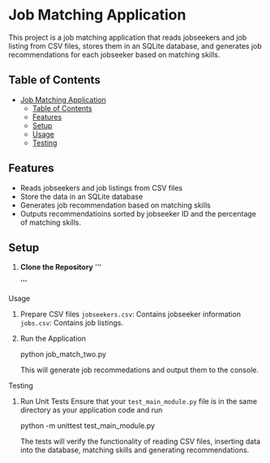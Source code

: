 # Job Matching Application

This project is a job matching application that reads jobseekers and job listing from CSV files, stores them in an SQLite database, and generates job recommendations for each jobseeker based on matching skills.

## Table of Contents

- [Job Matching Application](#job-matching-application)
  - [Table of Contents](#table-of-contents)
  - [Features](#features)
  - [Setup](#setup)
  - [Usage](#usage)
  - [Testing](#testing)

## Features

- Reads jobseekers and job listings from CSV files
- Store the data in an SQLite database
- Generates job recommendation based on matching skills
- Outputs recommendatioins sorted by jobseeker ID and the percentage of matching skills.

## Setup

1. **Clone the Repository**
   '''

   '''

Usage

1. Prepare CSV files
   `jobseekers.csv`: Contains jobseeker information
   `jobs.csv`: Contains job listings.

2. Run the Application

   python job_match_two.py

   This will generate job recommedations and output them to the console.

Testing

1. Run Unit Tests
   Ensure that your `test_main_module.py` file is in the same directory as your application code and run

   python -m unittest test_main_module.py

   The tests will verify the functionality of reading CSV files, inserting data into the database, matching skills and generating recommendations.
